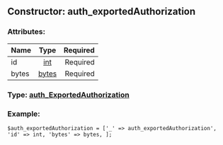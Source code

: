 ## Constructor: auth\_exportedAuthorization  

### Attributes:

| Name     |    Type       | Required |
|----------|:-------------:|---------:|
|id|[int](../types/int.md) | Required|
|bytes|[bytes](../types/bytes.md) | Required|



### Type: [auth\_ExportedAuthorization](../types/auth_ExportedAuthorization.md)


### Example:

```
$auth_exportedAuthorization = ['_' => auth_exportedAuthorization', 'id' => int, 'bytes' => bytes, ];
```